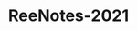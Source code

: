 ﻿---
title: ReeNotes-2021
type: docs
weight: 9
url: /tr/net/release-notes-2021/
description: T2021'de yayınlanan Aspose.3D notlarını serbest bıraktı.
---
